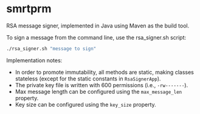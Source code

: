 # smrtprm

RSA message signer, implemented in Java using Maven as the build tool.

To sign a message from the command line, use the rsa_signer.sh script:

```bash
./rsa_signer.sh "message to sign"
```

Implementation notes:

- In order to promote immutability, all methods are static, making classes stateless (except for the static constants
  in `RsaSignerApp`).
- The private key file is written with 600 permissions (i.e., `-rw-------`).
- Max message length can be configured using the `max_message_len` property.
- Key size can be configured using the `key_size` property.
